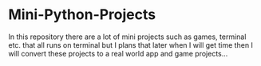 # Mini-Python-Projects
In this repository there are a lot of mini projects such as games, terminal etc. that all runs on terminal but I plans that later when I will get time then I will convert these projects to a real world app and game projects...
